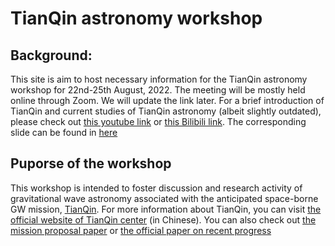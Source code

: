 # TianQin astronomy workshop

## Background:
This site is aim to host necessary information for the TianQin astronomy workshop for 22nd-25th August, 2022.
The meeting will be mostly held online through Zoom. 
We will update the link later. 
For a brief introduction of TianQin and current studies of TianQin astronomy (albeit slightly outdated), please check out [this youtube link](https://www.youtube.com/watch?v=936epPqskPU) or [this Bilibili link](https://www.bilibili.com/video/BV1f54118788/).
The corresponding slide can be found in [here](https://github.com/yiminghu-SYSU/TQ_Astro_Workshop/blob/main/InfoTianQin/20200901ScienceW_TQ.pdf)

## Puporse of the workshop
This workshop is intended to foster discussion and research activity of gravitational wave astronomy associated with the anticipated space-borne GW mission,  [TianQin](https://en.wikipedia.org/wiki/TianQin). 
For more information about TianQin, you can visit [the official website of TianQin center](https://tianqin.sysu.edu.cn/) (in Chinese).
You can also check out [the mission proposal paper](https://github.com/yiminghu-SYSU/TQ_Astro_Workshop/blob/main/InfoTianQin/Luo_2016_Class._Quantum_Grav._33_035010.pdf) or [the official paper on recent progress](https://github.com/yiminghu-SYSU/TQ_Astro_Workshop/blob/main/InfoTianQin/Mei_ptaa114.pdf)

